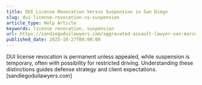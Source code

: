 ```yaml
---
title: DUI License Revocation Versus Suspension in San Diego
slug: dui-license-revocation-vs-suspension
article_type: Help Article
keywords: license revocation, suspension
url: https://sandiegoduilawyers.com/aggravated-assault-lawyer-san-marcos/how-much-does-a-dui-lawyer-cost-in-san-diego/
published_date: 2025-10-27T00:00:00
---
```


DUI license revocation is permanent unless appealed, while suspension is temporary, often with possibility for restricted driving. Understanding these distinctions guides defense strategy and client expectations.[sandiegoduilawyers.com]